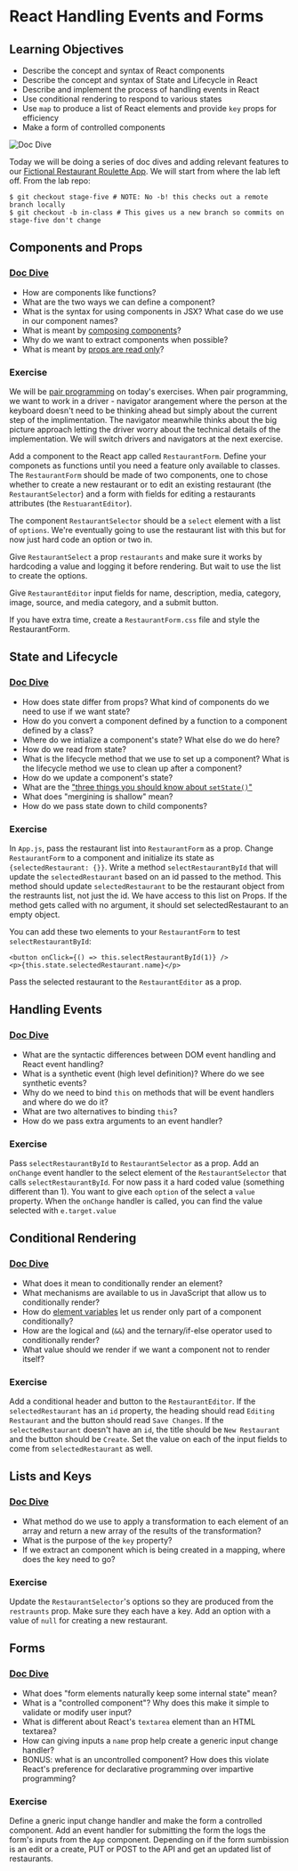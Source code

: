# React Handling Events and Forms

## Learning Objectives

- Describe the concept and syntax of React components
- Describe the concept and syntax of State and Lifecycle in React
- Describe and implement the process of handling events in React
- Use conditional rendering to respond to various states
- Use `map` to produce a list of React elements and provide `key` props for efficiency
- Make a form of controlled components

![Doc Dive](https://media.giphy.com/media/3orifhJLiLIDxryOgo/giphy.gif)

Today we will be doing a series of doc dives and adding relevant features to our [Fictional Restaurant Roulette App](https://git.generalassemb.ly/wdi-nyc-thundercats/LAB_U03_D03_Fictional-Restaurant-Roulette).
We will start from where the lab left off. From the lab repo:

```
$ git checkout stage-five # NOTE: No -b! this checks out a remote branch locally
$ git checkout -b in-class # This gives us a new branch so commits on stage-five don't change
```

## Components and Props

### [Doc Dive](https://reactjs.org/docs/components-and-props.html)

- How are components like functions?
- What are the two ways we can define a component?
- What is the syntax for using components in JSX? What case do we use in our component names?
- What is meant by [composing components](https://reactjs.org/docs/components-and-props.html#composing-components)?
- Why do we want to extract components when possible?
- What is meant by [props are read only](https://reactjs.org/docs/components-and-props.html#props-are-read-only)?

### Exercise

We will be [pair programming](https://en.wikipedia.org/wiki/Pair_programming) on today's exercises.
When pair programming, we want to work in a driver - navigator arangement where the person at the keyboard doesn't need to be thinking ahead but simply about the current step of the implimentation.
The navigator meanwhile thinks about the big picture approach letting the driver worry about the technical details of the implementation.
We will switch drivers and navigators at the next exercise.

Add a component to the React app called `RestaurantForm`.
Define your componets as functions until you need a feature only available to classes.
The `RestaurantForm` should be made of two components, one to chose whether to create a new restaurant or to edit an existing restaurant (the `RestaurantSelector`) and a form with fields for editing a restaurants attributes (the `RestuarantEditor`).

The component `RestaurantSelector` should be a `select` element with a list of `options`.
We're eventually going to use the restaurant list with this but for now just hard code an option or two in.

Give `RestaurantSelect` a prop `restaurants` and make sure it works by hardcoding a value and logging it before rendering. But wait to use the list to create the options.

Give `RestaurantEditor` input fields for name, description, media, category, image, source, and media category, and a submit button.

If you have extra time, create a `RestaurantForm.css` file and style the RestaurantForm.

## State and Lifecycle

### [Doc Dive](https://reactjs.org/docs/state-and-lifecycle.html)

- How does state differ from props? What kind of components do we need to use if we want state?
- How do you convert a component defined by a function to a component defined by a class?
- Where do we intialize a component's state? What else do we do here?
- How do we read from state?
- What is the lifecycle method that we use to set up a component? What is the lifecycle method we use to clean up after a component?
- How do we update a component's state?
- What are the ["three things you should know about `setState()`"](https://reactjs.org/docs/state-and-lifecycle.html#using-state-correctly)
- What does "mergining is shallow" mean?
- How do we pass state down to child components?

### Exercise

In `App.js`, pass the restaurant list into `RestaurantForm` as a prop.
Change `RestaurantForm` to a component and initialize its state as `{selectedRestaurant: {}}`.
Write a method `selectRestaurantById` that will update the `selectedRestaurant` based on an id passed to the method. This method should update `selectedRestaurant` to be the restaurant object from the restraunts list, not just the id. We have access to this list on Props. If the method gets called with no argument, it should set selectedRestaurant to an empty object.

You can add these two elements to your `RestaurantForm` to test `selectRestaurantById`:

```
<button onClick={() => this.selectRestaurantById(1)} />
<p>{this.state.selectedRestaurant.name}</p>
```

Pass the selected restaurant to the `RestaurantEditor` as a prop.

## Handling Events

### [Doc Dive](https://reactjs.org/docs/handling-events.html)

- What are the syntactic differences between DOM event handling and React event handling?
- What is a synthetic event (high level definition)? Where do we see synthetic events?
- Why do we need to bind `this` on methods that will be event handlers and where do we do it?
- What are two alternatives to binding `this`?
- How do we pass extra arguments to an event handler?

### Exercise

Pass `selectRestaurantById` to `RestaurantSelector` as a prop. Add an `onChange` event handler to the select element of the `RestaurantSelector` that calls `selectRestaurantById`. For now pass it a hard coded value (something different than 1). You want to give each `option` of the select a `value` property. When the `onChange` handler is called, you can find the value selected with `e.target.value`

## Conditional Rendering

### [Doc Dive](https://reactjs.org/docs/conditional-rendering.html)

- What does it mean to conditionally render an element?
- What mechanisms are available to us in JavaScript that allow us to conditionally render?
- How do [element variables](https://reactjs.org/docs/conditional-rendering.html) let us render only part of a component conditionally?
- How are the logical and (`&&`) and the ternary/if-else operator used to conditionally render?
- What value should we render if we want a component not to render itself?

### Exercise

Add a conditional header and button to the `RestaurantEditor`. If the `selectedRestaurant` has an `id` property, the heading should read `Editing Restaurant` and the button should read `Save Changes`. If the `selectedRestaurant` doesn't have an `id`, the title should be `New Restaurant` and the button should be `Create`. Set the value on each of the input fields to come from `selectedRestaurant` as well.

## Lists and Keys

### [Doc Dive](https://reactjs.org/docs/lists-and-keys.html)

- What method do we use to apply a transformation to each element of an array and return a new array of the results of the transformation?
- What is the purpose of the `key` property?
- If we extract an component which is being created in a mapping, where does the key need to go?

### Exercise

Update the `RestaurantSelector`'s options so they are produced from the `restraunts` prop. Make sure they each have a key.
Add an option with a value of `null` for creating a new restaurant.


## Forms

### [Doc Dive](https://reactjs.org/docs/forms.html)

- What does "form elements naturally keep some internal state" mean?
- What is a "controlled component"? Why does this make it simple to validate or modify user input?
- What is different about React's `textarea` element than an HTML textarea?
- How can giving inputs a `name` prop help create a generic input change handler?
- BONUS: what is an uncontrolled component? How does this violate React's preference for declarative programming over impartive programming?

### Exercise

Define a gneric input change handler and make the form a controlled component.
Add an event handler for submitting the form the logs the form's inputs from the `App` component.
Depending on if the form sumbission is an edit or a create, PUT or POST to the API and get an updated list of restaurants.
